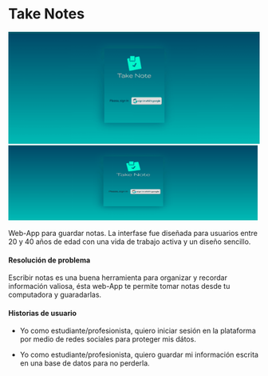 
# Take Notes

![giftTakeNotes](\src\images\giftTakeNotes(1).gif )
<img src="src\images\giftTakeNotes.gif" width="500" height="150" />

Web-App para guardar notas.
La interfase fue diseñada para usuarios entre 20 y 40 años de edad con una vida de trabajo activa y un diseño sencillo.

#### Resolución de problema
Escribir notas es una buena herramienta para organizar y recordar información valiosa, ésta web-App te permite tomar notas desde tu computadora  y guaradarlas.

#### Historias de usuario
- Yo como estudiante/profesionista, quiero iniciar sesión en la plataforma por medio de redes sociales para proteger mis dátos.

-  Yo como estudiante/profesionista, quiero guardar mi información escrita en una base de datos para no perderla.

